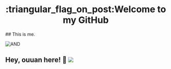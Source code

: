 <h1 align="center">:triangular_flag_on_post:Welcome to my GitHub</h1>
##  This is me.


![AND](https://github-readme-stats.vercel.app/api/top-langs/?username=nanxuanzi)
## Hey, ouuan here! :wave: [![ ](https://cfrating.ihcr.top/?user=ouuan&style=flat-square)](https://codeforces.com/profile/ouuan)
